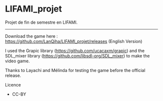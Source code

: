 # LIFAMI_projet

Projet de fin de semestre en LIFAMI.

---

Download the game here : https://github.com/LanQiha/LIFAMI_projet/releases (English Version)

I used the Grapic library (https://github.com/ucacaxm/grapic) and the SDL_mixer library (https://github.com/libsdl-org/SDL_mixer) to make the video game.

Thanks to Layachi and Mélinda for testing the game before the official release.

Licence
- CC-BY
